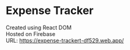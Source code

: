 # Expense Tracker

Created using React DOM  
Hosted on Firebase  
URL: https://expense-trackert-df529.web.app/